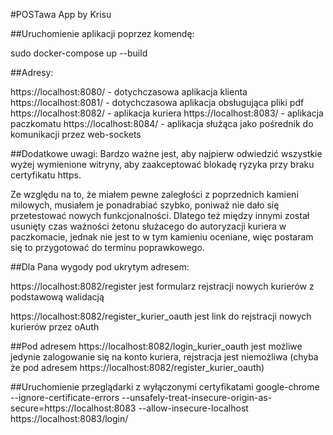 #POSTawa App by Krisu

##Uruchomienie aplikacji poprzez komendę:

sudo docker-compose up --build

##Adresy:

https://localhost:8080/ - dotychczasowa aplikacja klienta https://localhost:8081/ - dotychczasowa aplikacja obsługująca pliki pdf https://localhost:8082/ - aplikacja kuriera https://localhost:8083/ - aplikacja paczkomatu https://localhost:8084/ - aplikacja służąca jako pośrednik do komunikacji przez web-sockets

##Dodatkowe uwagi: Bardzo ważne jest, aby najpierw odwiedzić wszystkie wyżej wymienione witryny, aby zaakceptować blokadę ryzyka przy braku certyfikatu https.

Ze względu na to, że miałem pewne zaległości z poprzednich kamieni milowych, musiałem je ponadrabiać szybko, poniważ nie dało się przetestować nowych funkcjonalności. Dlatego też między innymi został usunięty czas ważności żetonu służacego do autoryzacji kuriera w paczkomacie, jednak nie jest to w tym kamieniu oceniane, więc postaram się to przygotować do terminu poprawkowego.

##Dla Pana wygody pod ukrytym adresem:

https://localhost:8082/register jest formularz rejstracji nowych kurierów z podstawową walidacją

https://localhost:8082/register_kurier_oauth jest link do rejstracji nowych kurierów przez oAuth

##Pod adresem https://localhost:8082/login_kurier_oauth jest możliwe jedynie zalogowanie się na konto kuriera, rejstracja jest niemożliwa (chyba że pod adresem https://localhost:8082/register_kurier_oauth)

##Uruchomienie przeglądarki z wyłączonymi certyfikatami google-chrome --ignore-certificate-errors --unsafely-treat-insecure-origin-as-secure=https://localhost:8083 --allow-insecure-localhost https://localhost:8083/login/